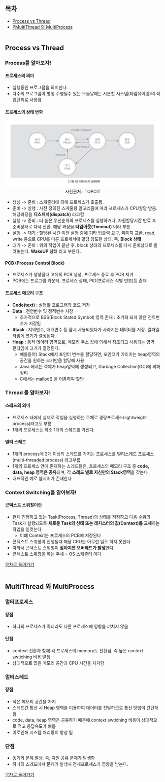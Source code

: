 ## 목차
- [Process vs Thread](#process-vs-thread)
- [PMultiThread 와 MultiProcess](#multithread-와-multiprocess)
<br/><br/>

## Process vs Thread
### Process를 알아보자! 
#### 프로세스의 의미
- 실행중인 프로그램을 의미한다.
- 다수의 프로그램이 병행 수행될수 있는 오늘날에는 시분할 시스템(타임쉐어링)의 작업단위로 사용됨

#### 프로세스의 상태 변화

<center>
<img src="/images/processstatus.png">
 사진출처 : TOPCIT
 </center>

- 생성 -> 준비 : 스케줄러에 의해 프로세스가 호출됨.
- 준비 -> 살행 : 사전 정의된 스케줄링 알고리즘에 따라 프로세스가 CPU할당 받음. 해당과정을 **디스패치(dispatch)** 라고함
- 실행 -> 준비 : 더 높은 우선순위의 프로세스를 실행하거나, 자원할당시간 만료 후 준비상태로 다시 전환. 해당 과정을 **타임아웃(Timeout)** 이라 부름
- 실행 -> 대기 : 할당된 시간 이전 실행 중에 기타 입출력 요구, 페이지 교환, read, write 등으로 CPU를 다른 프로세서에 할당 양도한 상태. 즉, **Block 상태**
- 대기 -> 준비 : 위의 작업이 끝난 후, block 상태의 프로세스를 다시 준비상태로 돌려놓는다. **WakeUP 상태** 라고 부른다.

#### PCB (Process Control Block)
- 프로세스가 생성될때 고유의 PCB 생성, 프로세스 종료 후 PCB 제거
- PCB에는 프로그램 카운터, 프로세스 상태, PID(프로세스 식별 번호)등 존재

#### 프로세스 메모리 구조
- **Code(text)** : 실행할 프로그램의 코드 저장
- **Data** : 전연변수 및 정적변수 저장
	- 추가적으로 BSS(Block Stated Symbol) 영역 존재 : 초기화 되지 않은 전역변수가 저장됨
- **Stack** : 지역변수, 매개변수 등 잠시 사용되었다가 사라지는 데이터를 저장. 컬파일 타임에 크기가 결정된다.
- **Heap** : 동적 데이터 영역으로, 메모리 주소 값에 의해서 참조되고 사용되는 영역. 런타임에 크기가 결정된다. 
	- 예를들어) Stack에서 포인터 변수를 할당하면, 포인터가 가리키는 heap영역의 공간을 원하는 크기만큼 할당해 사용
	- Java 에서는 객체가 heap영역에 생성되고, Garbage Collection(GC)에 의해 정리
	- C에서는 malloc() 을 이용하여 할당


### Thread 를 알아보자!
#### 스레드의 의미
- 프로세스 내에서 실제로 작업을 실행하는 주체로 경량프로세스(lightweight process)라고도 부름
- 1개의 프로세스는 최소 1개의 스레드를 가진다.

#### 멀티 스레드
-  1개의 process에 2개 이상의 스레드를 가지는 프로세스를 멀티스레드 프로세스(multi-threaded process) 라고부름
- 1개의 프로세스 안에 존재하는 스레드들은, 프로세스의 메모리 구조 중  **code, data, heap 영역은 공유**되며, 각 **스레드 별로 자신만의 Stack영역**을 갖는다
- 대표적인 예로 웹서버가 존재한다

### Context Switching을 알아보자!
#### 콘텍스트 스위칭이란
- 현재 진행하고 있는 Task(Process, Thread)의 상태를 저장하고 다음 순위의 Task가 실행되도록 **새로운 Task의 상태 또는 레지스터의 값(Context)를 교체**하는 작업을 일컷는다
	- 이떄 Context는 프로세스의 PCB에 저장된다
- 콘텍스트 스위칭이 진행될때 해당 CPU는 아무런 일도 하지 못한다
- 따라서 콘텍스트 스위칭이 **잦아지면 오버헤드가 발생**한다.
- 콘텍스트 스위칭을 하는 주체 = OS 스케줄러 이다

[목차로 돌아가기](#목차)
<br/><br/>

## MultiThread 와 MultiProcess
### 멀티프로세스
#### 장점
- 하나의 프로세스가 죽더라도 다른 프로세스에 영향을 끼치지 않음
  
#### 단점
- context 전환과 함께 각 프로세스의 memory도 전환됨. 즉 높은 context swtiching 비용 발생
- 상대적으로 많은 메모리 공간과 CPU 시간을 차지함

### 멀티스레드
#### 장점
- 적은 메모리 공간을 차지
- 스레드간 통신 시 Heap 영역을 이용하여 데이터를 전달하므로 통신 방법이 간단해짐
- code, data, heap 영역은 공유하기 때문에 context swtiching 비용이 상대적으로 적고 응답속도가 빠름
- 이로인해 시스템 처리량이 향상 됨

### 단점
- 동기화 문제 발생. 즉, 자원 공유 문제가 발생함
- 하나의 스레드에서 문제가 발생시 전체프로세스가 영향을 받는다.

[목차로 돌아가기](#목차)
